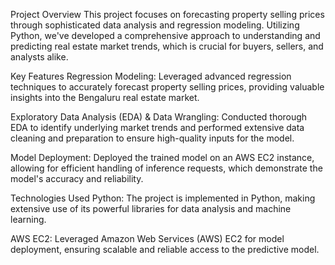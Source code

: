 Project Overview
This project focuses on forecasting property selling prices through sophisticated data analysis and regression modeling. Utilizing Python, we've developed a comprehensive approach to understanding and predicting real estate market trends, which is crucial for buyers, sellers, and analysts alike.

Key Features
Regression Modeling: Leveraged advanced regression techniques to accurately forecast property selling prices, providing valuable insights into the Bengaluru real estate market.

Exploratory Data Analysis (EDA) & Data Wrangling: Conducted thorough EDA to identify underlying market trends and performed extensive data cleaning and preparation to ensure high-quality inputs for the model.

Model Deployment: Deployed the trained model on an AWS EC2 instance, allowing for efficient handling of inference requests, which demonstrate the model's accuracy and reliability.

Technologies Used
Python: The project is implemented in Python, making extensive use of its powerful libraries for data analysis and machine learning.

AWS EC2: Leveraged Amazon Web Services (AWS) EC2 for model deployment, ensuring scalable and reliable access to the predictive model.
